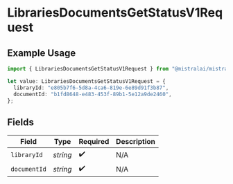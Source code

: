 # LibrariesDocumentsGetStatusV1Request

## Example Usage

```typescript
import { LibrariesDocumentsGetStatusV1Request } from "@mistralai/mistralai/models/operations";

let value: LibrariesDocumentsGetStatusV1Request = {
  libraryId: "e805b7f6-5d8a-4ca6-819e-6e89d91f3b87",
  documentId: "b1fd8648-e483-453f-89b1-5e12a9de2460",
};
```

## Fields

| Field              | Type               | Required           | Description        |
| ------------------ | ------------------ | ------------------ | ------------------ |
| `libraryId`        | *string*           | :heavy_check_mark: | N/A                |
| `documentId`       | *string*           | :heavy_check_mark: | N/A                |